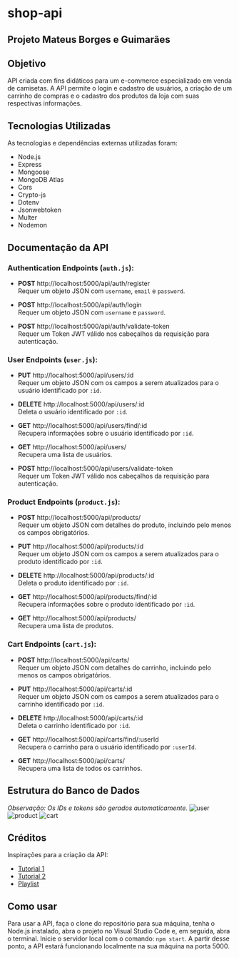 # shop-api
## Projeto Mateus Borges e Guimarães

## Objetivo
API criada com fins didáticos para um e-commerce especializado em venda de camisetas. A API permite o login e cadastro de usuários, a criação de um carrinho de compras e o cadastro dos produtos da loja com suas respectivas informações.

## Tecnologias Utilizadas
As tecnologias e dependências externas utilizadas foram:
- Node.js
- Express
- Mongoose
- MongoDB Atlas
- Cors
- Crypto-js
- Dotenv
- Jsonwebtoken
- Multer
- Nodemon

## Documentação da API

### Authentication Endpoints (`auth.js`):
- **POST** http://localhost:5000/api/auth/register  
  Requer um objeto JSON com `username`, `email` e `password`.

- **POST** http://localhost:5000/api/auth/login  
  Requer um objeto JSON com `username` e `password`.

- **POST** http://localhost:5000/api/auth/validate-token  
  Requer um Token JWT válido nos cabeçalhos da requisição para autenticação.

### User Endpoints (`user.js`):
- **PUT** http://localhost:5000/api/users/:id  
  Requer um objeto JSON com os campos a serem atualizados para o usuário identificado por `:id`.

- **DELETE** http://localhost:5000/api/users/:id  
  Deleta o usuário identificado por `:id`.

- **GET** http://localhost:5000/api/users/find/:id  
  Recupera informações sobre o usuário identificado por `:id`.

- **GET** http://localhost:5000/api/users/  
  Recupera uma lista de usuários.

- **POST** http://localhost:5000/api/users/validate-token  
  Requer um Token JWT válido nos cabeçalhos da requisição para autenticação.

### Product Endpoints (`product.js`):
- **POST** http://localhost:5000/api/products/  
  Requer um objeto JSON com detalhes do produto, incluindo pelo menos os campos obrigatórios.

- **PUT** http://localhost:5000/api/products/:id  
  Requer um objeto JSON com os campos a serem atualizados para o produto identificado por `:id`.

- **DELETE** http://localhost:5000/api/products/:id  
  Deleta o produto identificado por `:id`.

- **GET** http://localhost:5000/api/products/find/:id  
  Recupera informações sobre o produto identificado por `:id`.

- **GET** http://localhost:5000/api/products/  
  Recupera uma lista de produtos.

### Cart Endpoints (`cart.js`):
- **POST** http://localhost:5000/api/carts/  
  Requer um objeto JSON com detalhes do carrinho, incluindo pelo menos os campos obrigatórios.

- **PUT** http://localhost:5000/api/carts/:id  
  Requer um objeto JSON com os campos a serem atualizados para o carrinho identificado por `:id`.

- **DELETE** http://localhost:5000/api/carts/:id  
  Deleta o carrinho identificado por `:id`.

- **GET** http://localhost:5000/api/carts/find/:userId  
  Recupera o carrinho para o usuário identificado por `:userId`.

- **GET** http://localhost:5000/api/carts/  
  Recupera uma lista de todos os carrinhos.

## Estrutura do Banco de Dados
*Observação: Os IDs e tokens são gerados automaticamente.*
![user](https://github.com/MateusBorgesGuimaraes/shop-api/assets/104425878/ee0b3e3d-af88-423e-b740-f41b082ae846)
![product](https://github.com/MateusBorgesGuimaraes/shop-api/assets/104425878/737aaa49-dc73-4378-8168-d85c5700566a)
![cart](https://github.com/MateusBorgesGuimaraes/shop-api/assets/104425878/5e4d7fcb-2200-4c75-8844-daf918d19a31)

## Créditos
Inspirações para a criação da API:
- [Tutorial 1](https://youtu.be/rMiRZ1iRC0A?si=NKOwOgVAIpzLUpio)
- [Tutorial 2](https://youtu.be/3Eam3ogU-uk)
- [Playlist](https://www.youtube.com/playlist?list=PL85ITvJ7FLoiXVwHXeOsOuVppGbBzo2dp)

## Como usar
Para usar a API, faça o clone do repositório para sua máquina, tenha o Node.js instalado, abra o projeto no Visual Studio Code e, em seguida, abra o terminal. Inicie o servidor local com o comando: `npm start`. A partir desse ponto, a API estará funcionando localmente na sua máquina na porta 5000.
